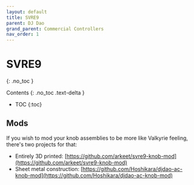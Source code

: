 ```yaml
---
layout: default
title: SVRE9
parent: DJ Dao
grand_parent: Commercial Controllers
nav_order: 1
---
```


# SVRE9
{: .no_toc }

Contents
{: .no_toc .text-delta }

- TOC
{:toc}

## Mods

If you wish to mod your knob assemblies to be more like Valkyrie feeling, there's two projects for that: 

* Entirely 3D printed: [https://github.com/arkeet/svre9-knob-mod](https://github.com/arkeet/svre9-knob-mod)
* Sheet metal construction: [https://github.com/Hoshikara/djdao-ac-knob-mod](https://github.com/Hoshikara/djdao-ac-knob-mod)
